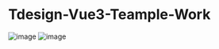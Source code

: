 # Tdesign-Vue3-Teample-Work

![image](https://github.com/user-attachments/assets/4ec360ee-0460-453d-b924-96d05efe0d6d)
![image](https://github.com/user-attachments/assets/30c9e453-7376-442b-907b-8dc4d3d2c1ec)
